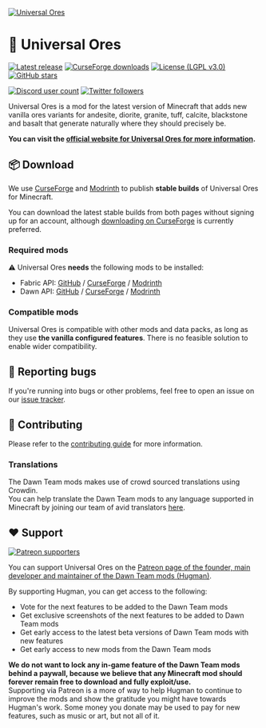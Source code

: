[![Universal Ores](https://dawnteammc.github.io/universal_ores/images/header.png)](https://dawnteammc.github.io/universal_ores)

# 💎 Universal Ores
[![Latest release](https://img.shields.io/github/release/DawnTeamMC/UniversalOres.svg)](https://github.com/DawnTeamMC/UniversalOres/releases/latest)
[![CurseForge downloads](http://cf.way2muchnoise.eu/full_489884_downloads.svg)](https://www.curseforge.com/minecraft/mc-mods/universal-ores)
[![License (LGPL v3.0)](https://img.shields.io/badge/code%20license-LGPL%20v3.0-green.svg?style=flat-square)](https://www.gnu.org/licenses/lgpl-3.0.en.html)
[![GitHub stars](https://img.shields.io/github/stars/DawnTeamMC/UniversalOres.svg?style=flat-square)]()

[![Discord user count](https://img.shields.io/discord/504608980799062036.svg?logoColor=FFFFFF&logo=discord&color=7289DA&style=flat-square)](https://discord.gg/8ksTVJu)
[![Twitter followers](https://img.shields.io/twitter/follow/DawnTeamMC.svg?logo=twitter&label=twitter&style=flat-square)](https://twitter.com/DawnTeamMC)

Universal Ores is a mod for the latest version of Minecraft that adds new vanilla ores variants for andesite, 
diorite, granite, tuff, calcite, blackstone and basalt that generate naturally where they should precisely be.

**You can visit the [official website for Universal Ores for more information](https://dawnteammc.github.io/universal_ores).**

## 📦 Download
We use [CurseForge](https://www.curseforge.com/minecraft/mc-mods/universal-ores-fabric) and [Modrinth](https://modrinth.com/mod/universal_ores) to publish **stable builds** of Universal Ores for Minecraft.

You can download the latest stable builds from both pages without signing up for an account, although [downloading on CurseForge](https://www.curseforge.com/minecraft/mc-mods/universal-ores-fabric) is currently preferred.

### Required mods
⚠ Universal Ores **needs** the following mods to be installed:

- Fabric API: [GitHub](https://github.com/FabricMC/fabric) / [CurseForge](https://www.curseforge.com/minecraft/mc-mods/fabric-api) / [Modrinth](https://modrinth.com/mod/fabric-api)
- Dawn API: [GitHub](https://github.com/DawnTeamMC/DawnAPI) / [CurseForge](https://www.curseforge.com/minecraft/mc-mods/dawn) / [Modrinth](https://modrinth.com/mod/dawn)

### Compatible mods
Universal Ores is compatible with other mods and data packs, as long as they use **the vanilla configured features**. There is no feasible solution to enable wider compatibility.

## 🐛 Reporting bugs
If you're running into bugs or other problems, feel free to open an issue on our [issue tracker](https://github.com/DawnTeamMC/UniversalOres/issues).

## 🔧 Contributing
Please refer to the [contributing guide](https://github.com/DawnTeamMC/UniversalOres/blob/master/CONTRIBUTING.md) for more information.

### Translations
The Dawn Team mods makes use of crowd sourced translations using Crowdin.  
You can help translate the Dawn Team mods to any language supported in Minecraft by joining our team of avid translators [here](https://crowdin.com/project/dawnteam).

## ❤️ Support
[![Patreon supporters](https://img.shields.io/endpoint.svg?url=https%3A%2F%2Fshieldsio-patreon.vercel.app%2Fapi%3Fusername%3DHugman%26type%3Dpatrons&style=flat-square)](https://patreon.com/Hugman)

You can support Universal Ores on the [Patreon page of the founder, main developer and maintainer of the Dawn Team mods (Hugman)](https://patreon.com/Hugman).

By supporting Hugman, you can get access to the following:

- Vote for the next features to be added to the Dawn Team mods
- Get exclusive screenshots of the next features to be added to Dawn Team mods
- Get early access to the latest beta versions of Dawn Team mods with new features
- Get early access to new mods from the Dawn Team mods

**We do not want to lock any in-game feature of the Dawn Team mods behind a paywall, because we believe that any Minecraft mod should forever remain free to download and fully exploit/use.**  
Supporting via Patreon is a more of way to help Hugman to continue to improve the mods and show the gratitude you might have towards Hugman's work.
Some money you donate may be used to pay for new features, such as music or art, but not all of it.
